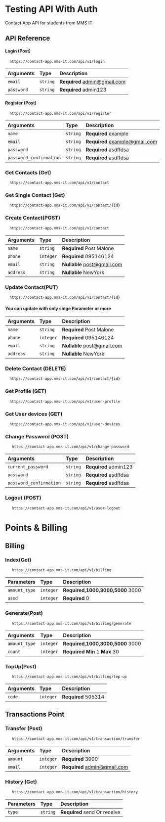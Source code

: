 
# Testing API With Auth

Contact App API for students from MMS IT


## API Reference

#### Login (Post)

```http
  https://contact-app.mms-it.com/api/v1/login
```

| Arguments | Type     | Description                |
| :-------- | :------- | :------------------------- |
| `email` | `string` | **Required** admin@gmail.com |
| `password` | `string` | **Required** admin123 |


#### Register (Post)

```http
  https://contact-app.mms-it.com/api/v1/register
```

| Arguments | Type     | Description                |
| :-------- | :------- | :------------------------- |
| `name` | `string` | **Required** example |
| `email` | `string` | **Required** example@gmail.com |
| `password` | `string` | **Required** asdffdsa |
| `password_confirmation` | `string` | **Required** asdffdsa |




### Get Contacts (Get)

```http
  https://contact-app.mms-it.com/api/v1/contact
```


### Get Single Contact (Get)

```http
  https://contact-app.mms-it.com/api/v1/contact/{id}
```

### Create Contact(POST)

```http
  https://contact-app.mms-it.com/api/v1/contact
```

| Arguments | Type     | Description                |
| :-------- | :------- | :------------------------- |
| `name` | `string` | **Required** Post Malone |
| `phone` | `integer` | **Required** 095146124 |
| `email` | `string` | **Nullable** post@gmail.com |
| `address` | `string` | **Nullable** NewYork |

### Update Contact(PUT)

```http
  https://contact-app.mms-it.com/api/v1/contact/{id}
```
  #### You can update with only singe Parameter or more
| Arguments | Type     | Description                |
| :-------- | :------- | :------------------------- |
| `name` | `string` | **Required** Post Malone |
| `phone` | `integer` | **Required** 095146124 |
| `email` | `string` | **Nullable** post@gmail.com |
| `address` | `string` | **Nullable** NewYork |

### Delete Contact (DELETE)

```http
  https://contact-app.mms-it.com/api/v1/contact/{id}
```






### Get Profile (GET)

```http
  https://contact-app.mms-it.com/api/v1/user-profile
```


### Get User devices (GET)

```http
  https://contact-app.mms-it.com/api/v1/user-devices
```

### Change Password (POST)

```http
   https://contact-app.mms-it.com/api/v1/change-password
```

| Arguments | Type     | Description                |
| :-------- | :------- | :------------------------- |
| `current_password` | `string` | **Required** admin123 |
| `password` | `string` | **Required** asdffdsa |
| `password_confirmation` | `string` | **Required** asdffdsa |

### Logout (POST)

```http
   https://contact-app.mms-it.com/api/v1/user-logout
```

# Points & Billing

## Billing

### Index(Get)
```http
   https://contact-app.mms-it.com/api/v1/billing
  ```

| Parameters | Type     | Description                |
| :-------- | :------- | :------------------------- |
| `amount_type` | `integer` | **Required,1000,3000,5000** 3000 |
| `used` | `integer` | **Required** 0 |

### Generate(Post)
```http
   https://contact-app.mms-it.com/api/v1/billing/generate
  ```

| Arguments | Type     | Description                |
| :-------- | :------- | :------------------------- |
| `amount_type` | `integer` | **Required,1000,3000,5000** 3000 |
| `count` | `integer` | **Required** **Min** 1  **Max** 30|

### TopUp(Post)
```http
   https://contact-app.mms-it.com/api/v1/billing/top-up
  ```

| Arguments | Type     | Description                |
| :-------- | :------- | :------------------------- |
| `code` | `integer` | **Required** 505314 |


## Transactions Point

### Transfer (Post)
```http
   https://contact-app.mms-it.com/api/v1/transaction/transfer
  ```

| Arguments | Type     | Description                |
| :-------- | :------- | :------------------------- |
| `amount` | `integer` | **Required** 3000 |
| `email` | `integer` | **Required** admin@gmail.com|

### History (Get)
```http
   https://contact-app.mms-it.com/api/v1/transaction/history
  ```

| Parameters | Type     | Description                |
| :-------- | :------- | :------------------------- |
| `type` | `string` | **Required** send Or receive |
